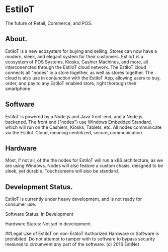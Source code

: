 # EstiIoT
The future of Retail, Commerce, and POS.

## About.
EstiIoT is a new ecosystem for buying and selling. Stores can now have a modern, sleek, and elegant system for their customers. EstiIoT is a ecosystem of POS Systems, Kiosks, Cashier Machines, and more, all interconencted through the EstiIoT cloud network. The EstiIoT cloud connects all "nodes" in a store together, as well as stores together. The cloud is also use in conjunction with the EstiIoT App, allowing users to buy, order, and pay to any EstiIoT enabled store, right thorough their smartphone.

## Software
EstiIoT is powered by a Node.js and Java front-end, and a Node.js backened. The front end ("nodes") use Windows Embedded Standard, which will run on the Cashiers, Kiosks, Tablets, etc. All nodes communicate via the EstiIoT Cloud, meaning centrilized, secure, communication.

## Hardware
Most, if not all, of the the nodes for EstiIoT will run a x86 architecture, as we are using Windows. Nodes will also feature a custom chasis, deisgned to be sleek, yet durable. Touchscreens will also be standard.

## Development Status.
EstiIoT is currently under heavy development, and is not ready for consumer use.

Software Status: In Development

Hardware Status: Not yet in development.

##Legal
Use of EstiIoT on non-EstiIoT Authorized Hardware or Software is prohibited. Do not attempt to tamper with to software to bypass security mesures to circumvent any part of the software. 
(c) 2016 EstiNet
